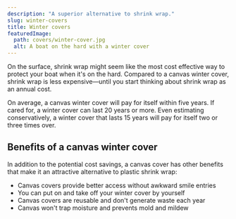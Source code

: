 ```yaml
---
description: "A superior alternative to shrink wrap."
slug: winter-covers
title: Winter covers
featuredImage:
  path: covers/winter-cover.jpg
  alt: A boat on the hard with a winter cover
---
```


On the surface, shrink wrap might seem like the most cost effective way to
protect your boat when it's on the hard. Compared to a canvas winter cover,
shrink wrap is less expensive—until you start thinking about shrink wrap as an
annual cost.

<!--more-->

On average, a canvas winter cover will pay for itself within five years. If
cared for, a winter cover can last 20 years or more. Even estimating
conservatively, a winter cover that lasts 15 years will pay for itself two or
three times over.

## Benefits of a canvas winter cover

In addition to the potential cost savings, a canvas cover has other benefits
that make it an attractive alternative to plastic shrink wrap:

- Canvas covers provide better access without awkward smile entries
- You can put on and take off your winter cover by yourself
- Canvas covers are reusable and don't generate waste each year
- Canvas won't trap moisture and prevents mold and mildew
